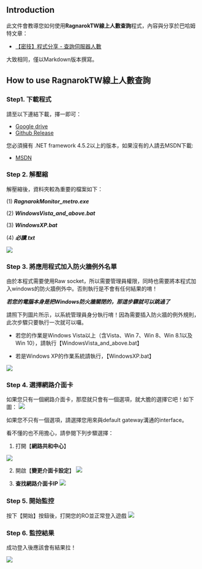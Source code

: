 ## Introduction
此文件會教導您如何使用**RagnarokTW線上人數查詢**程式，內容與分享於巴哈姆特文章：
 - [【密技】程式分享 - 查詢伺服器人數](https://forum.gamer.com.tw/Co.php?bsn=04212&sn=2733244)

大致相同，僅以Markdown版本撰寫。

## How to use RagnarokTW線上人數查詢
### Step1. 下載程式
請至以下連結下載，擇一即可：
- [Google drive](https://ref.gamer.com.tw/redir.php?url=https%3A%2F%2Fdrive.google.com%2Ffile%2Fd%2F0B-_O7A9rVgxsVjZIWm94aVZId3M%2Fview%3Fusp%3Dsharing)  
- [Github Release](https://github.com/SDxBacon/RagnarokOnlineTWPlayerMonitor/releases/tag/2.1.4)
  
您必須擁有 .NET framework 4.5.2以上的版本，如果沒有的人請去MSDN下載:
- [MSDN](https://docs.microsoft.com/zh-tw/dotnet/framework/install/guide-for-developers)

### Step 2. 解壓縮  

解壓縮後，資料夾較為重要的檔案如下：

(1)  _**RagnarokMonitor_metro.exe**_

(2)  **_WindowsVista_and_above.bat_**

(3)  **_WindowsXP.bat_**

(4)  **_必讀.txt_**

![](https://i.imgur.com/Hq6ylaN.png)

  ### Step 3. 將應用程式加入防火牆例外名單 

 由於本程式需要使用Raw socket，所以需要管理員權限，同時也需要將本程式加入windows的防火牆例外中。否則執行是不會有任何結果的唷！

***若您的電腦本身是把Windows防火牆關閉的，那這步驟就可以跳過了***

請照下列圖片所示，以系統管理員身分執行唷！因為需要插入防火牆的例外規則，此次步驟只要執行一次就可以囉。
- 若您的作業是Windows Vista以上（含Vista、Win 7、Win 8、Win 8.1以及Win 10），請執行【WindowsVista_and_above.bat】

- 若是Windows XP的作業系統請執行，【WindowsXP.bat】
  
![](https://i.imgur.com/X4asNii.png)

  
### Step 4. 選擇網路介面卡
  
如果您只有一個網路介面卡，那麼就只會有一個選項，就大膽的選擇它吧！如下圖：
  ![](https://imgur.com/MbmZmlN.png)

  
如果您不只有一個選項，請選擇您用來與default gateway溝通的interface。

看不懂的也不用擔心，請參閱下列步驟選擇：
 

1. 打開【**網路共和中心**】

![](https://i.imgur.com/ZfZ5gcM.png)

  
2. 開啟【**變更介面卡設定**】
![](https://i.imgur.com/b0OdeyE.png)
  
3. **查找網路介面卡IP**
![](https://imgur.com/ymEsyab.png)

  

### Step 5. 開始監控

按下【開始】按鈕後，打開您的RO並正常登入遊戲
  ![](https://i.imgur.com/DjKR9C1.png)

### Step 6. 監控結果
成功登入後應該會有結果拉！

  ![](https://i.imgur.com/hizFntV.png)
